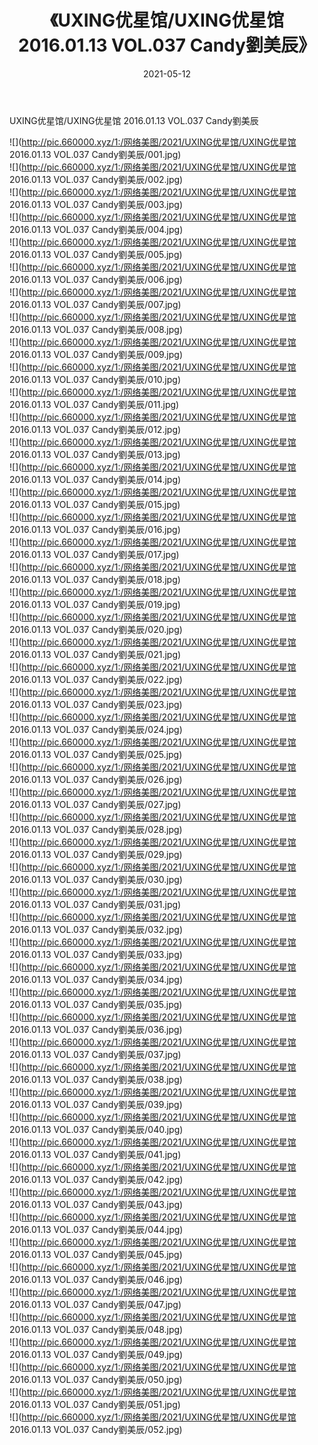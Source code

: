 ﻿---
layout: post
title:  《UXING优星馆/UXING优星馆 2016.01.13 VOL.037 Candy劉美辰》
date:   2021-05-12
img: http://pic.660000.xyz/1:/网络美图/2021/UXING优星馆/UXING优星馆 2016.01.13 VOL.037 Candy劉美辰/000.jpg
categories: [美女, 清纯, 唯美]
---

UXING优星馆/UXING优星馆 2016.01.13 VOL.037 Candy劉美辰

 ![](http://pic.660000.xyz/1:/网络美图/2021/UXING优星馆/UXING优星馆 2016.01.13 VOL.037 Candy劉美辰/001.jpg) <br>![](http://pic.660000.xyz/1:/网络美图/2021/UXING优星馆/UXING优星馆 2016.01.13 VOL.037 Candy劉美辰/002.jpg) <br>![](http://pic.660000.xyz/1:/网络美图/2021/UXING优星馆/UXING优星馆 2016.01.13 VOL.037 Candy劉美辰/003.jpg) <br>![](http://pic.660000.xyz/1:/网络美图/2021/UXING优星馆/UXING优星馆 2016.01.13 VOL.037 Candy劉美辰/004.jpg) <br>![](http://pic.660000.xyz/1:/网络美图/2021/UXING优星馆/UXING优星馆 2016.01.13 VOL.037 Candy劉美辰/005.jpg) <br>![](http://pic.660000.xyz/1:/网络美图/2021/UXING优星馆/UXING优星馆 2016.01.13 VOL.037 Candy劉美辰/006.jpg) <br>![](http://pic.660000.xyz/1:/网络美图/2021/UXING优星馆/UXING优星馆 2016.01.13 VOL.037 Candy劉美辰/007.jpg) <br>![](http://pic.660000.xyz/1:/网络美图/2021/UXING优星馆/UXING优星馆 2016.01.13 VOL.037 Candy劉美辰/008.jpg) <br>![](http://pic.660000.xyz/1:/网络美图/2021/UXING优星馆/UXING优星馆 2016.01.13 VOL.037 Candy劉美辰/009.jpg) <br>![](http://pic.660000.xyz/1:/网络美图/2021/UXING优星馆/UXING优星馆 2016.01.13 VOL.037 Candy劉美辰/010.jpg) <br>![](http://pic.660000.xyz/1:/网络美图/2021/UXING优星馆/UXING优星馆 2016.01.13 VOL.037 Candy劉美辰/011.jpg) <br>![](http://pic.660000.xyz/1:/网络美图/2021/UXING优星馆/UXING优星馆 2016.01.13 VOL.037 Candy劉美辰/012.jpg) <br>![](http://pic.660000.xyz/1:/网络美图/2021/UXING优星馆/UXING优星馆 2016.01.13 VOL.037 Candy劉美辰/013.jpg) <br>![](http://pic.660000.xyz/1:/网络美图/2021/UXING优星馆/UXING优星馆 2016.01.13 VOL.037 Candy劉美辰/014.jpg) <br>![](http://pic.660000.xyz/1:/网络美图/2021/UXING优星馆/UXING优星馆 2016.01.13 VOL.037 Candy劉美辰/015.jpg) <br>![](http://pic.660000.xyz/1:/网络美图/2021/UXING优星馆/UXING优星馆 2016.01.13 VOL.037 Candy劉美辰/016.jpg) <br>![](http://pic.660000.xyz/1:/网络美图/2021/UXING优星馆/UXING优星馆 2016.01.13 VOL.037 Candy劉美辰/017.jpg) <br>![](http://pic.660000.xyz/1:/网络美图/2021/UXING优星馆/UXING优星馆 2016.01.13 VOL.037 Candy劉美辰/018.jpg) <br>![](http://pic.660000.xyz/1:/网络美图/2021/UXING优星馆/UXING优星馆 2016.01.13 VOL.037 Candy劉美辰/019.jpg) <br>![](http://pic.660000.xyz/1:/网络美图/2021/UXING优星馆/UXING优星馆 2016.01.13 VOL.037 Candy劉美辰/020.jpg) <br>![](http://pic.660000.xyz/1:/网络美图/2021/UXING优星馆/UXING优星馆 2016.01.13 VOL.037 Candy劉美辰/021.jpg) <br>![](http://pic.660000.xyz/1:/网络美图/2021/UXING优星馆/UXING优星馆 2016.01.13 VOL.037 Candy劉美辰/022.jpg) <br>![](http://pic.660000.xyz/1:/网络美图/2021/UXING优星馆/UXING优星馆 2016.01.13 VOL.037 Candy劉美辰/023.jpg) <br>![](http://pic.660000.xyz/1:/网络美图/2021/UXING优星馆/UXING优星馆 2016.01.13 VOL.037 Candy劉美辰/024.jpg) <br>![](http://pic.660000.xyz/1:/网络美图/2021/UXING优星馆/UXING优星馆 2016.01.13 VOL.037 Candy劉美辰/025.jpg) <br>![](http://pic.660000.xyz/1:/网络美图/2021/UXING优星馆/UXING优星馆 2016.01.13 VOL.037 Candy劉美辰/026.jpg) <br>![](http://pic.660000.xyz/1:/网络美图/2021/UXING优星馆/UXING优星馆 2016.01.13 VOL.037 Candy劉美辰/027.jpg) <br>![](http://pic.660000.xyz/1:/网络美图/2021/UXING优星馆/UXING优星馆 2016.01.13 VOL.037 Candy劉美辰/028.jpg) <br>![](http://pic.660000.xyz/1:/网络美图/2021/UXING优星馆/UXING优星馆 2016.01.13 VOL.037 Candy劉美辰/029.jpg) <br>![](http://pic.660000.xyz/1:/网络美图/2021/UXING优星馆/UXING优星馆 2016.01.13 VOL.037 Candy劉美辰/030.jpg) <br>![](http://pic.660000.xyz/1:/网络美图/2021/UXING优星馆/UXING优星馆 2016.01.13 VOL.037 Candy劉美辰/031.jpg) <br>![](http://pic.660000.xyz/1:/网络美图/2021/UXING优星馆/UXING优星馆 2016.01.13 VOL.037 Candy劉美辰/032.jpg) <br>![](http://pic.660000.xyz/1:/网络美图/2021/UXING优星馆/UXING优星馆 2016.01.13 VOL.037 Candy劉美辰/033.jpg) <br>![](http://pic.660000.xyz/1:/网络美图/2021/UXING优星馆/UXING优星馆 2016.01.13 VOL.037 Candy劉美辰/034.jpg) <br>![](http://pic.660000.xyz/1:/网络美图/2021/UXING优星馆/UXING优星馆 2016.01.13 VOL.037 Candy劉美辰/035.jpg) <br>![](http://pic.660000.xyz/1:/网络美图/2021/UXING优星馆/UXING优星馆 2016.01.13 VOL.037 Candy劉美辰/036.jpg) <br>![](http://pic.660000.xyz/1:/网络美图/2021/UXING优星馆/UXING优星馆 2016.01.13 VOL.037 Candy劉美辰/037.jpg) <br>![](http://pic.660000.xyz/1:/网络美图/2021/UXING优星馆/UXING优星馆 2016.01.13 VOL.037 Candy劉美辰/038.jpg) <br>![](http://pic.660000.xyz/1:/网络美图/2021/UXING优星馆/UXING优星馆 2016.01.13 VOL.037 Candy劉美辰/039.jpg) <br>![](http://pic.660000.xyz/1:/网络美图/2021/UXING优星馆/UXING优星馆 2016.01.13 VOL.037 Candy劉美辰/040.jpg) <br>![](http://pic.660000.xyz/1:/网络美图/2021/UXING优星馆/UXING优星馆 2016.01.13 VOL.037 Candy劉美辰/041.jpg) <br>![](http://pic.660000.xyz/1:/网络美图/2021/UXING优星馆/UXING优星馆 2016.01.13 VOL.037 Candy劉美辰/042.jpg) <br>![](http://pic.660000.xyz/1:/网络美图/2021/UXING优星馆/UXING优星馆 2016.01.13 VOL.037 Candy劉美辰/043.jpg) <br>![](http://pic.660000.xyz/1:/网络美图/2021/UXING优星馆/UXING优星馆 2016.01.13 VOL.037 Candy劉美辰/044.jpg) <br>![](http://pic.660000.xyz/1:/网络美图/2021/UXING优星馆/UXING优星馆 2016.01.13 VOL.037 Candy劉美辰/045.jpg) <br>![](http://pic.660000.xyz/1:/网络美图/2021/UXING优星馆/UXING优星馆 2016.01.13 VOL.037 Candy劉美辰/046.jpg) <br>![](http://pic.660000.xyz/1:/网络美图/2021/UXING优星馆/UXING优星馆 2016.01.13 VOL.037 Candy劉美辰/047.jpg) <br>![](http://pic.660000.xyz/1:/网络美图/2021/UXING优星馆/UXING优星馆 2016.01.13 VOL.037 Candy劉美辰/048.jpg) <br>![](http://pic.660000.xyz/1:/网络美图/2021/UXING优星馆/UXING优星馆 2016.01.13 VOL.037 Candy劉美辰/049.jpg) <br>![](http://pic.660000.xyz/1:/网络美图/2021/UXING优星馆/UXING优星馆 2016.01.13 VOL.037 Candy劉美辰/050.jpg) <br>![](http://pic.660000.xyz/1:/网络美图/2021/UXING优星馆/UXING优星馆 2016.01.13 VOL.037 Candy劉美辰/051.jpg) <br>![](http://pic.660000.xyz/1:/网络美图/2021/UXING优星馆/UXING优星馆 2016.01.13 VOL.037 Candy劉美辰/052.jpg) <br>
